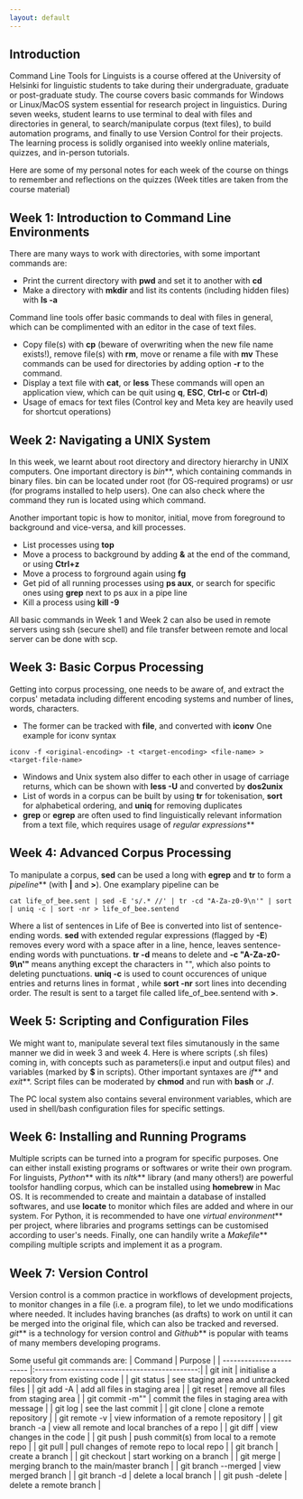 ```yaml
---
layout: default
---
```


## Introduction

Command Line Tools for Linguists is a course offered at the University of Helsinki for linguistic students to take during their undergraduate, graduate or post-graduate study. The course covers basic commands for Windows or Linux/MacOS system essential for research project in linguistics. During seven weeks, student learns to use terminal to deal with files and directories in general, to search/manipulate corpus (text files), to build automation programs, and finally to use Version Control for their projects. The learning process is solidly organised into  weekly online materials, quizzes, and in-person tutorials.

Here are some of my personal notes for each week of the course on things to remember and reflections on the quizzes (Week titles are taken from the course material)
 
## Week 1: Introduction to Command Line Environments

There are many ways to work with directories, with some important commands are:
- Print  the current directory with **pwd** and set it to another with **cd**
- Make a directory with **mkdir** and list its contents (including hidden files) with **ls -a**


Command line tools offer basic commands to deal with files in general, which can be complimented with an editor in the case of text files.
- Copy file(s) with **cp** (beware of overwriting when the new file name exists!), remove file(s) with **rm**, move or rename a file with **mv**
These commands can be used for directories by adding option **-r** to the command.
- Display a text file with **cat**, or **less**
These commands will open an application view, which can be quit using **q**, **ESC**, **Ctrl-c** or **Ctrl-d**)
- Usage of emacs for text files (Control key and Meta key are heavily used for shortcut operations)

## Week 2: Navigating a UNIX System

In this week, we learnt about root directory and directory hierarchy in UNIX computers. One important directory is _bin_**, which containing commands in binary files. bin can be located under root (for OS-required programs) or usr (for programs installed to help users). One can also check where the command they run is located using which command.

Another important topic is how to monitor, initial, move from foreground to background and vice-versa, and kill processes.
- List processes using **top**
- Move a process to background by adding **&** at the end of the command, or using **Ctrl+z**
- Move a process to forground again using **fg**
- Get pid of all running processes using **ps aux**, or search for specific ones using **grep** next to ps aux in a pipe line
- Kill a process using **kill -9 <PID>**

All basic commands in Week 1 and Week 2 can also be used in remote servers using ssh (secure shell) and file transfer between remote and local server can be done with scp. 

## Week 3: Basic Corpus Processing

Getting into corpus processing, one needs to be aware of, and extract the corpus' metadata including  different encoding systems and number of lines, words, characters.
- The former can be tracked with  **file**, and converted with **iconv**
One example for iconv syntax
```
iconv -f <original-encoding> -t <target-encoding> <file-name> > <target-file-name>
```
- Windows and Unix system also differ to each other in usage of carriage returns, which can be shown with **less -U** and converted by **dos2unix**
- List of words in a corpus can be built by using **tr** for tokenisation, **sort** for alphabetical ordering, and **uniq** for removing duplicates
- **grep** or **egrep** are often used to find linguistically relevant information from a text file, which requires usage of _regular expressions_**  

## Week 4: Advanced Corpus Processing

To manipulate a corpus, **sed** can be used a long with **egrep** and **tr** to form a _pipeline_** (with **|** and **>**).
One examplary pipeline can be
```
cat life_of_bee.sent | sed -E 's/.* //' | tr -cd "A-Za-z0-9\n'" | sort | uniq -c | sort -nr > life_of_bee.sentend
```
Where a list of sentences in Life of Bee is converted into list of sentence-ending words. **sed** with extended regular expressions (flagged by **-E**) removes every word with a space after in a line, hence, leaves sentence-ending words with punctuations. **tr -d** means to delete and **-c "A-Za-z0-9\n'"**  means anything except the characters in "", which also points to deleting punctuations. **uniq -c** is used to count occurences of unique entries and returns lines in format <number-of-occurences> <word>, while **sort -nr** sort lines into decending order. The result is sent to a target file called life_of_bee.sentend with **>**.

## Week 5: Scripting and Configuration Files

We might want to, manipulate several text files simutanously in the same manner we did in week 3 and week 4. Here is where scripts (.sh files) coming in, with concepts such as parameters(i.e input and output files) and variables (marked by **$<number>** in scripts). Other important syntaxes are _if_** and _exit_**. Script files can be moderated by **chmod** and run with **bash** or **./**.

The PC local system also contains several environment variables, which are used in shell/bash configuration files for specific settings.

## Week 6: Installing and Running Programs

Multiple scripts can be turned into a program for specific purposes. One can either install existing programs or softwares or write their own program. For linguists, _Python_** with its _nltk_** library (and many others!) are powerful toolsfor handling corpus, which can be installed using **homebrew** in Mac OS. It is recommended to create and maintain a database of installed softwares, and use **locate** to monitor which files are added and where in our system. For Python, it is recommended to have one _virtual environment_** per project, where libraries and programs settings can be customised according to user's needs. Finally, one can handily write a _Makefile_** compiling multiple scripts and implement it as a program. 

## Week 7: Version Control

Version control is a common practice in workflows of development projects, to monitor changes in a file (i.e. a program file), to let we undo modifications where needed. It includes having branches (as drafts) to work on until it can be merged into the original file, which can also be tracked and reversed. _git_** is a technology for version control and _Github_** is popular with teams of many members developing programs.

Some useful git commands are:
| Command              	   | Purpose				           | 
| ------------------------ |:---------------------------------------------:| 
| git init		   | initialise a repository from existing code    | 
| git status    	   | see staging area and untracked files	   |
| git add -A    	   | add all files in staging area	 	   |
| git reset		   | remove all files from staging area		   |
| git commit -m"<message>" | commit the files in staging area with message |
| git log    		   | see the last commit			   |
| git clone		   | clone a remote repository			   |
| git remote -v		   | view information of a remote repository	   |
| git branch -a 	   | view all remote and local branches of a repo  |
| git diff   		   | view changes in the code  		     	   |
| git push <remote> <local>| push commit(s) from local to a remote repo	   |
| git pull <remote> <local>| pull changes of remote repo to local repo 	   |
| git branch <branch-name> | create a branch				   |
| git checkout <branch>	   | start working on a branch			   |
| git merge <branch>	   | merging branch to the main/master branch	   |
| git branch --merged	   | view merged branch	   	       		   |
| git branch -d <branch>   | delete a local branch			   |
| git push <remote> -delete <branch> | delete a remote branch		   |

